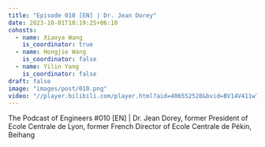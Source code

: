 ```yaml
---
title: "Episode 010 [EN] | Dr. Jean Dorey"
date: 2023-10-01T18:19:25+06:10
cohosts:
  - name: Xiaoya Wang
    is_coordinator: true
  - name: Hongjie Wang
    is_coordinator: false
  - name: Yilin Yang
    is_coordinator: false
draft: false
image: "images/post/010.png"
video: "//player.bilibili.com/player.html?aid=406552528&bvid=BV14V411w7tB&cid=1284669166&p=1"
---
```


The Podcast of Engineers #010 [EN] | Dr. Jean Dorey, former President of Ecole Centrale de Lyon, former French Director of Ecole Centrale de Pékin, Beihang
